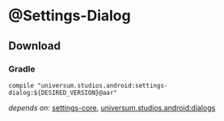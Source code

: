 @Settings-Dialog
===============

## Download ##

### Gradle ###

    compile "universum.studios.android:settings-dialog:${DESIRED_VERSION}@aar"

_depends on:_
[settings-core](https://github.com/universum-studios/android_settings/tree/master/library-core),
[universum.studios.android:dialogs](https://github.com/universum-studios/android_dialogs)